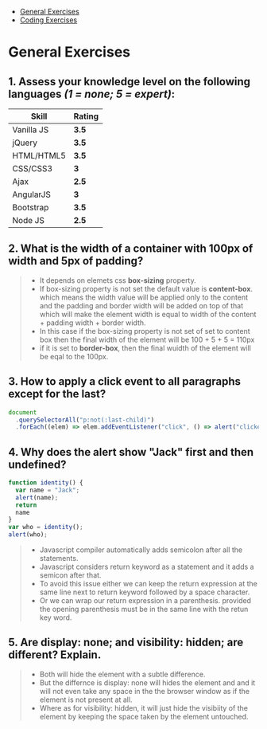 - [General Exercises](https://github.com/MaitreyaSahu/first-round/tree/master/general-exercises#general-exercises)
- [Coding Exercises](https://github.com/MaitreyaSahu/first-round/tree/master/coding-exercises#coding-exercises)

# General Exercises
## 1. Assess your knowledge level on the following languages *(1 = none; 5 = expert)*:

| Skill | Rating |
| ----------- | ----------- |
| Vanilla JS | **3.5** |
| jQuery | **3.5** |
| HTML/HTML5 | **3.5** |
| CSS/CSS3 | **3** |
| Ajax | **2.5** |
| AngularJS | **3** |
| Bootstrap | **3.5** |
| Node JS | **2.5** |
<!-- 
> - Vanilla JS - **3.5**
> - jQuery - **3.5**
> - HTML/HTML5 - **3.5**
> - CSS/CSS3 - **3**
> - Ajax - **2.5**
> - AngularJS - **3**
> - Bootstrap - **3.5**
> - Node JS - **2.5** -->

## 2. What is the width of a container with 100px of width and 5px of padding?

> - It depends on elemets css **box-sizing** property.
> - If box-sizing property is not set the default value is **content-box**. which means the width value will be applied only to the content and the padding and border width will be added on top of that which will make the element width is equal to width of the content + padding width + border width.
> - In this case if the box-sizing property is not set of set to content box then the final width of the element will be 100 + 5 + 5 = 110px
> - if it is set to **border-box**, then the final wuidth of the element will be eqal to the 100px.

## 3. How to apply a click event to all paragraphs except for the last?
```javascript
document
  .querySelectorAll("p:not(:last-child)")
  .forEach((elem) => elem.addEventListener("click", () => alert("clicked")));
```
 
## 4. Why does the alert show "Jack" first and then undefined?
```javascript
function identity() {
  var name = "Jack";
  alert(name);
  return
  name
}
var who = identity();
alert(who);
```
>- Javascript compiler automatically adds semicolon after all the statements.
>- Javascript considers return keyword as a statement and it adds a semicon after that.
>- To avoid this issue either we can keep the return expression at the same line next to return keyword followed by a space character.
>- Or we can wrap our return expression in a parenthesis. provided the opening parenthesis must be in the same line with the retun key word.

## 5. Are display: none; and visibility: hidden; are different? Explain.
>- Both will hide the element with a subtle difference.
>- But the differnce is display: none will hides the element and and it will not even take any space in the the browser window as if the element is not present at all.
>- Where as for visibility: hidden, it will just hide the visibiity of the element by keeping the space taken by the element untouched. 